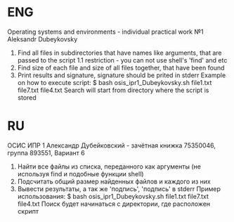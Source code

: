 # ENG

Operating systems and environments - individual practical work №1
Aleksandr Dubeykovsky
1. Find all files in subdirectories that have names like arguments, that are passed to the script
  1.1 restriction - you can not use shell's 'find' and etc
2. Find size of each file and size of all files together, that have been found
3. Print results and signature, signature should be prited in stderr
Example on how to execute script: $ bash osis_ipr1_Dubeykovsky.sh file1.txt file7.txt file4.txt
Search will start from directory where the script is stored

# RU

ОСИС ИПР 1
Александр Дубейковский - зачётная книжка 75350046, группа 893551, Вариант 6
1. Найти все файлы из списка, переданного как аргументы (не используя find и подобные функции shell)
2. Подсчитать общий размер найденных файлов и каждого из них
3. Вывести результаты, а так же 'подпись', 'подпись' в stderr
Пример использования: $ bash osis_ipr1_Dubeykovsky.sh file1.txt file7.txt file4.txt
Поиск будет начинаться с директории, где расположен скрипт
